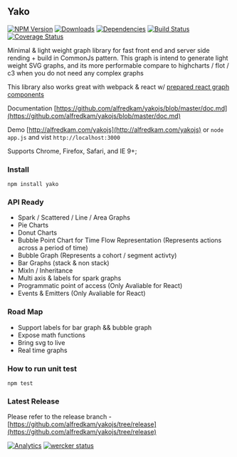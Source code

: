 ## Yako
[![NPM Version](https://img.shields.io/npm/v/yako.svg)](https://npmjs.org/package/yako)
[![Downloads](https://img.shields.io/npm/dm/yako.svg)](https://npmjs.org/package/yako)
[![Dependencies](https://david-dm.org/alfredkam/yakojs.svg)](https://david-dm.org/alfredkam/yakojs)
[![Build Status](https://img.shields.io/travis/alfredkam/yakojs.svg)](https://travis-ci.org/alfredkam/yakojs)
[![Coverage Status](https://coveralls.io/repos/alfredkam/yakojs/badge.svg?branch=master)](https://coveralls.io/r/alfredkam/yakojs?branch=master)


Minimal & light weight graph library for fast front end and server side rending + build in CommonJs pattern.  This graph is intend to generate light weight SVG graphs, and its more performable compare to highcharts / flot / c3 when you do not need any complex graphs

This library also works great with webpack & react w/ [prepared react graph components](https://github.com/alfredkam/yakojs/blob/master/doc.md#react-components)

Documentation [https://github.com/alfredkam/yakojs/blob/master/doc.md](https://github.com/alfredkam/yakojs/blob/master/doc.md)

Demo [http://alfredkam.com/yakojs](http://alfredkam.com/yakojs) or ```node app.js``` and vist ```http://localhost:3000```

Supports Chrome, Firefox, Safari, and IE 9+;

### Install
```npm install yako```

### API Ready
 - Spark / Scattered / Line / Area Graphs
 - Pie Charts
 - Donut Charts
 - Bubble Point Chart for Time Flow Representation (Represents actions across a period of time)
 - Bubble Graph  (Represents a cohort / segment activty)
 - Bar Graphs (stack & non stack)
 - MixIn / Inheritance
 - Multi axis & labels for spark graphs
 - Programmatic point of access (Only Avaliable for React)
 - Events & Emitters (Only Avaliable for React)

### Road Map
 - Support labels for bar graph && bubble graph
 - Expose math functions
 - Bring svg to live
 - Real time graphs


### How to run unit test
```npm test```
 
### Latest Release
Please refer to the release branch - [https://github.com/alfredkam/yakojs/tree/release](https://github.com/alfredkam/yakojs/tree/release)

[![Analytics](https://ga-beacon.appspot.com/UA-25416273-3/yakojs/readme)](https://github.com/igrigorik/ga-beacon)
[![wercker status](https://app.wercker.com/status/a74eda189271b3b148197e07ad6fa9f1/s "wercker status")](https://app.wercker.com/project/bykey/a74eda189271b3b148197e07ad6fa9f1)
